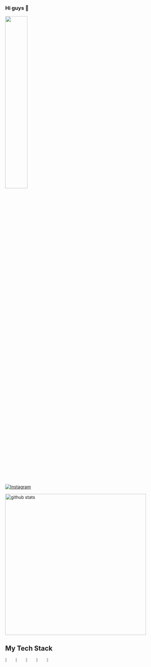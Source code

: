 ### Hi guys 👋
<img src="https://i.pinimg.com/originals/05/01/1c/05011ce8b4b326ed62c70f3eab93f913.gif" width="37.50%" height="auto"/>

## 

[![Instagram](https://img.shields.io/badge/-Instagram-D83A7C?style=flat&logo=Instagram&logoColor=white)](https://www.instagram.com/glieira/)


<!--
**g-lieira/g-lieira** is a ✨ _special_ ✨ repository because its `README.md` (this file) appears on your GitHub profile.

Here are some ideas to get you started:

- 🔭 I’m currently working on ...
- 🌱 I’m currently learning ...
- 👯 I’m looking to collaborate on ...
- 🤔 I’m looking for help with ...
- 💬 Ask me about ...
- 📫 How to reach me: ...
- 😄 Pronouns: ...
- ⚡ Fun fact: ...
-->


<img src="https://github-readme-stats.vercel.app/api?username=g-lieira&border_color=1a1b27&show_icons=true&theme=radical&hide=issues" alt="github stats" width="450"> 

## My Tech Stack
<img src="https://cdn.jsdelivr.net/gh/devicons/devicon/icons/html5/html5-original.svg" width="5.8%"> <img src="https://cdn.jsdelivr.net/gh/devicons/devicon/icons/css3/css3-original.svg" width="5.8%"/> <img src="https://cdn.jsdelivr.net/gh/devicons/devicon/icons/javascript/javascript-original.svg" width="5.8%"/> <img src="https://cdn.jsdelivr.net/gh/devicons/devicon/icons/c/c-original.svg" width="5.8%"/> <img src="https://cdn.jsdelivr.net/gh/devicons/devicon/icons/java/java-original.svg" width="5.8%"/>






